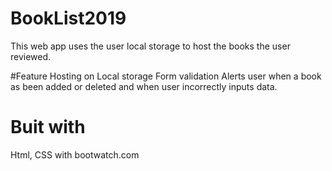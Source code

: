 # BookList2019

This web app uses the user local storage to host the books the user reviewed.

#Feature
Hosting on Local storage
Form validation
Alerts user when a book as been added or deleted and when user incorrectly inputs data.

# Buit with

Html, CSS with bootwatch.com
